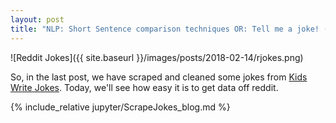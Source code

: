 ```yaml
---
layout: post
title: "NLP: Short Sentence comparison techniques OR: Tell me a joke! (Part 2: prawing reddit/r/jokes)"
---
```

![Reddit Jokes]({{ site.baseurl }}/images/posts/2018-02-14/rjokes.png)

So, in the last post, we have scraped and cleaned some jokes from [Kids Write Jokes](https://twitter.com/KidsWriteJokes). Today, we'll see how easy it is to get data off reddit.

{% include_relative jupyter/ScrapeJokes_blog.md %}
